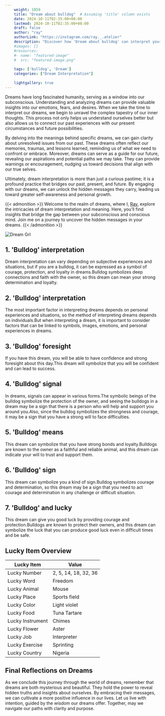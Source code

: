 ```yaml
---
    weight: 1059
    title: "Dream about bulldog"  # Assuming 'title' column exists
    date: 2024-10-11T02:35:00+08:00
    lastmod: 2024-10-11T02:35:00+08:00
    draft: false
    author: "ray"
    authorLink: "https://instagram.com/ray._.atelier"
    description: "Discover how 'Dream about bulldog' can interpret your future and uncover its significant meanings in your life."
    #images: []
    #resources:
    #- name: "featured-image"
    #  src: "featured-image.png"
    
    tags: ['bulldog', 'Dream']
    categories: ["Dream Interpretation"]
    
    lightgallery: true
---
```

    
Dreams have long fascinated humanity, serving as a window into our subconscious. Understanding and analyzing dreams can provide valuable insights into our emotions, fears, and desires. When we take the time to interpret our dreams, we begin to unravel the complex tapestry of our inner thoughts. This process not only helps us understand ourselves better but also allows us to connect our past experiences with our present circumstances and future possibilities.

By delving into the meanings behind specific dreams, we can gain clarity about unresolved issues from our past. These dreams often reflect our memories, traumas, and lessons learned, reminding us of what we need to confront or embrace. Moreover, dreams can serve as a guide for our future, revealing our aspirations and potential paths we may take. They can provide warnings or encouragement, nudging us toward decisions that align with our true selves.

Ultimately, dream interpretation is more than just a curious pastime; it is a profound practice that bridges our past, present, and future. By engaging with our dreams, we can unlock the hidden messages they carry, leading us toward greater self-awareness and personal growth.

{{< admonition >}}
Welcome to the realm of dreams, where I, [Ray](https://instagram.com/ray._.atelier), explore the intricacies of dream interpretation and meaning. Here, you’ll find insights that bridge the gap between your subconscious and conscious mind. Join me on a journey to uncover the hidden messages in your dreams.
{{< /admonition >}}

![Dream Grl](https://cdn.pixabay.com/photo/2017/11/02/03/35/gothic-2910057_1280.jpg "Dream Grl")

## 1. 'Bulldog' interpretation
Dream interpretation can vary depending on subjective experiences and situations, but if you are a bulldog, it can be expressed as a symbol of courage, protection, and loyalty in dreams.Bulldog symbolizes deep connections and faith with the owner, so this dream can mean your strong determination and loyalty.

## 2. 'Bulldog' interpretation
The most important factor in interpreting dreams depends on personal experiences and situations, so the method of interpreting dreams depends on individuals.But when interpreting a dream, it is important to consider factors that can be linked to symbols, images, emotions, and personal experiences in dreams.

## 3. 'Bulldog' foresight
If you have this dream, you will be able to have confidence and strong foresight about this day.This dream will symbolize that you will be confident and can lead to success.

## 4. 'Bulldog' signal
In dreams, signals can appear in various forms.The symbolic beings of the bulldog symbolize the protection of the owner, and seeing the bulldogs in a dream may be a sign that there is a person who will help and support you around you.Also, since the bulldog symbolizes the strongness and courage, it may be a sign that you have a strong will to face difficulties.

## 5. 'Bulldog' means
This dream can symbolize that you have strong bonds and loyalty.Bulldogs are known to the owner as a faithful and reliable animal, and this dream can indicate your will to trust and support them.

## 6. 'Bulldog' sign
This dream can symbolize you a kind of sign.Bulldog symbolizes courage and determination, so this dream may be a sign that you need to act courage and determination in any challenge or difficult situation.

## 7. 'Bulldog' and lucky
This dream can give you good luck by providing courage and protection.Bulldogs are known to protect their owners, and this dream can symbolize the luck that you can produce good luck even in difficult times and be safe.

## Lucky Item Overview
| Lucky Item          | Value              |
|---------------|--------------------|
| Lucky Number        | 2, 5, 14, 18, 32, 36  |
| Lucky Word          | Freedom |
| Lucky Animal        | Mouse |
| Lucky Place         | Sports field     |
| Lucky Color         | Light violet     |
| Lucky Food          | Tuna Tartare      |
| Lucky Instrument    | Chimes |
| Lucky Flower        | Aster    |
| Lucky Job           | Interpreter       |
| Lucky Exercise      | Sprinting  |
| Lucky Country       | Nigeria    |


##  Final Reflections on Dreams

As we conclude this journey through the world of dreams, remember that dreams are both mysterious and beautiful. They hold the power to reveal hidden truths and insights about ourselves. By embracing their messages, we can cultivate a more positive influence in our lives. Let us live with intention, guided by the wisdom our dreams offer. Together, may we navigate our paths with clarity and purpose.
